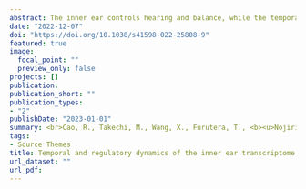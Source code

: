```yaml
---
abstract: The inner ear controls hearing and balance, while the temporal molecular signatures and transcriptional regulatory dynamics underlying its development are still unclear. In this study, we investigated time-series transcriptome in the mouse inner ear from embryonic day 11.5 (E11.5) to postnatal day 7 (P7) using bulk RNA-Seq. A total of 10,822 differentially expressed genes were identified between pairwise stages. We identified nine significant temporal expression profiles using time-series expression analysis. The constantly down-regulated profiles throughout the development are related to DNA activity and neurosensory development, while the constantly upregulated profiles are related to collagen and extracellular matrix. Further co-expression network analysis revealed that several hub genes, such as Pnoc, Cd9, and Krt27, are related to the neurosensory development, cell adhesion, and keratinization. We uncovered three important transcription regulatory paths during mice inner ear development. Transcription factors related to Hippo/TGFβ signaling induced decreased expressions of genes related to the neurosensory and inner ear development, while a series of INF genes activated the expressions of genes in immunoregulation. In addition to deepening our understanding of the temporal and regulatory mechanisms of inner ear development, our transcriptomic data could fuel future multi-species comparative studies and elucidate the evolutionary trajectory of auditory development. <br><br>Cao, R., Takechi, M., Wang, X., Furutera, T., <b><u>Nojiri, T.</u></b>, Koyabu, D., and Li, J. Temporal and regulatory dynamics of the inner ear transcriptome during development in mice. <b><i>Scientific Reports</i></b> (2022)
date: "2022-12-07"
doi: "https://doi.org/10.1038/s41598-022-25808-9"
featured: true
image: 
  focal_point: ""
  preview_only: false
projects: []
publication: 
publication_short: ""
publication_types:
- "2"
publishDate: "2023-01-01"
summary: <br>Cao, R., Takechi, M., Wang, X., Furutera, T., <b><u>Nojiri, T.</u></b>, Koyabu, D., and Li, J.<br> <b><i>Scientific Reports</i></b> (2022)
tags:
- Source Themes
title: Temporal and regulatory dynamics of the inner ear transcriptome during development in mice
url_dataset: ""
url_pdf: 
---
```

